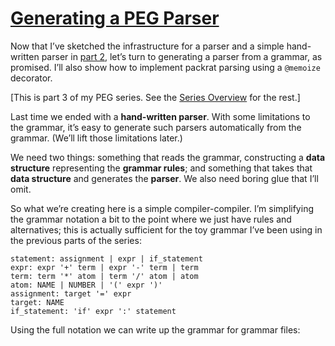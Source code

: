 # [Generating a PEG Parser](https://medium.com/@gvanrossum_83706/generating-a-peg-parser-520057d642a9)

Now that I’ve sketched the infrastructure for a parser and a simple hand-written parser in [part 2](https://medium.com/@gvanrossum_83706/building-a-peg-parser-d4869b5958fb), let’s turn to generating a parser from a grammar, as promised. I’ll also show how to implement packrat parsing using a `@memoize` decorator.

[This is part 3 of my PEG series. See the [Series Overview](https://medium.com/@gvanrossum_83706/peg-parsing-series-de5d41b2ed60?sk=0a7ce9003b13aae8126a4a23812eb035) for the rest.]

Last time we ended with a **hand-written parser**. With some limitations to the grammar, it’s easy to generate such parsers automatically from the grammar. (We’ll lift those limitations later.)

We need two things: something that reads the grammar, constructing a **data structure** representing the **grammar rules**; and something that takes that **data structure** and generates the **parser**. We also need boring glue that I’ll omit.

So what we’re creating here is a simple compiler-compiler. I’m simplifying the grammar notation a bit to the point where we just have rules and alternatives; this is actually sufficient for the toy grammar I’ve been using in the previous parts of the series:

```
statement: assignment | expr | if_statement
expr: expr '+' term | expr '-' term | term
term: term '*' atom | term '/' atom | atom
atom: NAME | NUMBER | '(' expr ')'
assignment: target '=' expr
target: NAME
if_statement: 'if' expr ':' statement
```

Using the full notation we can write up the grammar for grammar files: